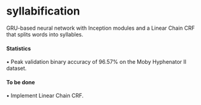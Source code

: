 # syllabification
GRU-based neural network with Inception modules and a Linear Chain CRF that splits words into syllables.

#### Statistics
• Peak validation binary accuracy of 96.57% on the Moby Hyphenator II dataset.

#### To be done
• Implement Linear Chain CRF.
